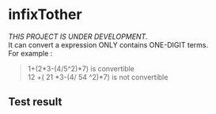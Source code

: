 # infixTother

*THIS PROJECT IS UNDER DEVELOPMENT.*  
It can convert a expression ONLY contains ONE-DIGIT terms.  
For example :  
>1+(2*3-(4/5^2)*7) is convertible  
>12 +( 21 *3-(4/ 54 ^2)*7) is not convertible

## Test result
